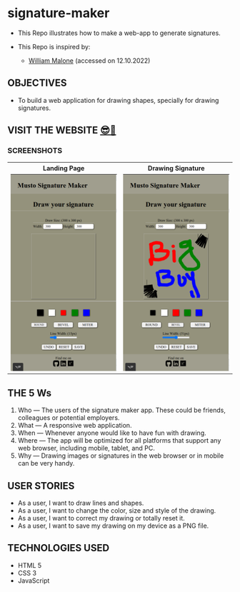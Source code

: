 # signature-maker

- This Repo illustrates how to make a web-app to generate signatures.

- This Repo is inspired by:

  - [William Malone](http://www.williammalone.com/articles/create-html5-canvas-javascript-drawing-app/) (accessed on 12.10.2022)

## OBJECTIVES

- To build a web application for drawing shapes, specially for drawing signatures.

## VISIT THE WEBSITE [😎🔗](https://mustafa-sarshar.github.io/signature-maker/)

### SCREENSHOTS

<table width="100%" style="overflow:auto">
  <tr>
    <th width="50%" style="text-align:center;">Landing Page</th>
    <th width="50%" style="text-align:center;">Drawing Signature</th>
  </tr>
  <tr>
    <td width="50%" style="text-align:center;"><img src="https://github.com/mustafa-sarshar/signature-maker/blob/main/docs/images/signature-maker-1.png?raw=true"/></td>
    <td width="50%" style="text-align:center;"><img src="https://github.com/mustafa-sarshar/signature-maker/blob/main/docs/images/signature-maker-2.png?raw=true"/></td>
  </tr>
</table>

## THE 5 Ws

1. Who — The users of the signature maker app. These could be friends, colleagues or potential employers.
2. What — A responsive web application.
3. When — Whenever anyone would like to have fun with drawing.
4. Where — The app will be optimized for all platforms that support any web browser, including mobile, tablet, and PC.
5. Why — Drawing images or signatures in the web browser or in mobile can be very handy.

## USER STORIES

- As a user, I want to draw lines and shapes.
- As a user, I want to change the color, size and style of the drawing.
- As a user, I want to correct my drawing or totally reset it.
- As a user, I want to save my drawing on my device as a PNG file.

## TECHNOLOGIES USED

- HTML 5
- CSS 3
- JavaScript
